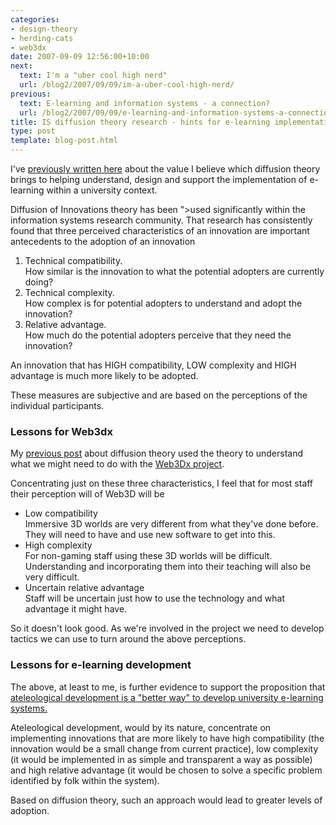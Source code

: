 ```yaml
---
categories:
- design-theory
- herding-cats
- web3dx
date: 2007-09-09 12:56:00+10:00
next:
  text: I'm a "uber cool high nerd"
  url: /blog2/2007/09/09/im-a-uber-cool-high-nerd/
previous:
  text: E-learning and information systems - a connection?
  url: /blog2/2007/09/09/e-learning-and-information-systems-a-connection/
title: IS diffusion theory research - hints for e-learning implementation
type: post
template: blog-post.html
---
```

I've [previously written here](http://cq-pan.cqu.edu.au/david-jones/blog/?p=130) about the value I believe which diffusion theory brings to helping understand, design and support the implementation of e-learning within a university context.

Diffusion of Innovations theory has been ">used significantly within the information systems research community. That research has consistently found that three perceived characteristics of an innovation are important antecedents to the adoption of an innovation

1. Technical compatibility.  
    How similar is the innovation to what the potential adopters are currently doing?
2. Technical complexity.  
    How complex is for potential adopters to understand and adopt the innovation?
3. Relative advantage.  
    How much do the potential adopters perceive that they need the innovation?

An innovation that has HIGH compatibility, LOW complexity and HIGH advantage is much more likely to be adopted.

These measures are subjective and are based on the perceptions of the individual participants.

### Lessons for Web3dx

My [previous post](http://cq-pan.cqu.edu.au/david-jones/blog/?p=130) about diffusion theory used the theory to understand what we might need to do with the [Web3Dx project](http://www.web3dexchange.org/).

Concentrating just on these three characteristics, I feel that for most staff their perception will of Web3D will be

- Low compatibility  
    Immersive 3D worlds are very different from what they've done before. They will need to have and use new software to get into this.
- High complexity  
    For non-gaming staff using these 3D worlds will be difficult. Understanding and incorporating them into their teaching will also be very difficult.
- Uncertain relative advantage  
    Staff will be uncertain just how to use the technology and what advantage it might have.

So it doesn't look good. As we're involved in the project we need to develop tactics we can use to turn around the above perceptions.

### Lessons for e-learning development

The above, at least to me, is further evidence to support the proposition that [ateleological development is a "better way" to develop university e-learning systems.](http://cq-pan.cqu.edu.au/david-jones/blog/?p=107)

Ateleological development, would by its nature, concentrate on implementing innovations that are more likely to have high compatibility (the innovation would be a small change from current practice), low complexity (it would be implemented in as simple and transparent a way as possible) and high relative advantage (it would be chosen to solve a specific problem identified by folk within the system).

Based on diffusion theory, such an approach would lead to greater levels of adoption.